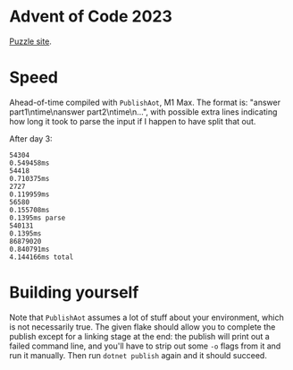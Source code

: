 # Advent of Code 2023

[Puzzle site](https://adventofcode.com/2023).

# Speed

Ahead-of-time compiled with `PublishAot`, M1 Max.
The format is: "answer part1\ntime\nanswer part2\ntime\n...", with possible extra lines indicating how long it took to parse the input if I happen to have split that out.

After day 3:

```
54304
0.549458ms
54418
0.710375ms
2727
0.119959ms
56580
0.155708ms
0.1395ms parse
540131
0.1395ms
86879020
0.840791ms
4.144166ms total
```

# Building yourself

Note that `PublishAot` assumes a lot of stuff about your environment, which is not necessarily true.
The given flake should allow you to complete the publish except for a linking stage at the end: the publish will print out a failed command line, and you'll have to strip out some `-o` flags from it and run it manually.
Then run `dotnet publish` again and it should succeed.
